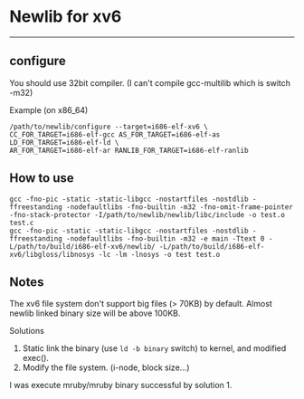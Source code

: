 # Newlib for xv6
---

## configure
You should use 32bit compiler. 
(I can't compile gcc-multilib which is switch -m32)

Example (on x86_64)

    /path/to/newlib/configure --target=i686-elf-xv6 \
    CC_FOR_TARGET=i686-elf-gcc AS_FOR_TARGET=i686-elf-as LD_FOR_TARGET=i686-elf-ld \
    AR_FOR_TARGET=i686-elf-ar RANLIB_FOR_TARGET=i686-elf-ranlib

## How to use

    gcc -fno-pic -static -static-libgcc -nostartfiles -nostdlib -ffreestanding -nodefaultlibs -fno-builtin -m32 -fno-omit-frame-pointer -fno-stack-protector -I/path/to/newlib/newlib/libc/include -o test.o test.c
    gcc -fno-pic -static -static-libgcc -nostartfiles -nostdlib -ffreestanding -nodefaultlibs -fno-builtin -m32 -e main -Ttext 0 -L/path/to/build/i686-elf-xv6/newlib/ -L/path/to/build/i686-elf-xv6/libgloss/libnosys -lc -lm -lnosys -o test test.o

## Notes

The xv6 file system don't support big files (> 70KB) by default.
Almost newlib linked binary size will be above 100KB.

Solutions

1. Static link the binary (use `ld -b binary` switch) to kernel, and modified exec().
2. Modify the file system. (i-node, block size...)

I was execute mruby/mruby binary successful by solution 1.
